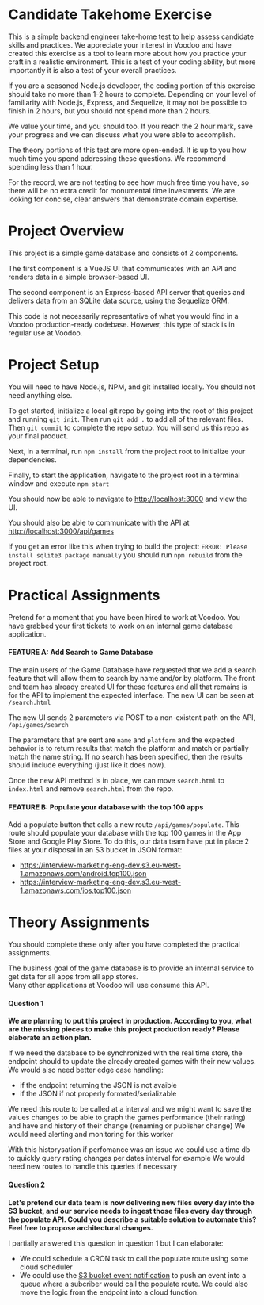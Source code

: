 # Candidate Takehome Exercise

This is a simple backend engineer take-home test to help assess candidate skills and practices.  We appreciate your interest in Voodoo and have created this exercise as a tool to learn more about how you practice your craft in a realistic environment.  This is a test of your coding ability, but more importantly it is also a test of your overall practices.

If you are a seasoned Node.js developer, the coding portion of this exercise should take no more than 1-2 hours to complete.  Depending on your level of familiarity with Node.js, Express, and Sequelize, it may not be possible to finish in 2 hours, but you should not spend more than 2 hours.  

We value your time, and you should too.  If you reach the 2 hour mark, save your progress and we can discuss what you were able to accomplish.

The theory portions of this test are more open-ended.  It is up to you how much time you spend addressing these questions.  We recommend spending less than 1 hour.  

For the record, we are not testing to see how much free time you have, so there will be no extra credit for monumental time investments.  We are looking for concise, clear answers that demonstrate domain expertise.

# Project Overview

This project is a simple game database and consists of 2 components.  

The first component is a VueJS UI that communicates with an API and renders data in a simple browser-based UI.

The second component is an Express-based API server that queries and delivers data from an SQLite data source, using the Sequelize ORM.

This code is not necessarily representative of what you would find in a Voodoo production-ready codebase.  However, this type of stack is in regular use at Voodoo.

# Project Setup

You will need to have Node.js, NPM, and git installed locally.  You should not need anything else.

To get started, initialize a local git repo by going into the root of this project and running `git init`.  Then run `git add .` to add all of the relevant files.  Then `git commit` to complete the repo setup.  You will send us this repo as your final product.
  
Next, in a terminal, run `npm install` from the project root to initialize your dependencies.

Finally, to start the application, navigate to the project root in a terminal window and execute `npm start`

You should now be able to navigate to <http://localhost:3000> and view the UI.

You should also be able to communicate with the API at <http://localhost:3000/api/games>

If you get an error like this when trying to build the project: `ERROR: Please install sqlite3 package manually` you should run `npm rebuild` from the project root.

# Practical Assignments

Pretend for a moment that you have been hired to work at Voodoo.  You have grabbed your first tickets to work on an internal game database application.

#### FEATURE A: Add Search to Game Database

The main users of the Game Database have requested that we add a search feature that will allow them to search by name and/or by platform.  The front end team has already created UI for these features and all that remains is for the API to implement the expected interface.  The new UI can be seen at `/search.html`

The new UI sends 2 parameters via POST to a non-existent path on the API, `/api/games/search`

The parameters that are sent are `name` and `platform` and the expected behavior is to return results that match the platform and match or partially match the name string.  If no search has been specified, then the results should include everything (just like it does now).

Once the new API method is in place, we can move `search.html` to `index.html` and remove `search.html` from the repo.

#### FEATURE B: Populate your database with the top 100 apps

Add a populate button that calls a new route `/api/games/populate`. This route should populate your database with the top 100 games in the App Store and Google Play Store.
To do this, our data team have put in place 2 files at your disposal in an S3 bucket in JSON format:

- <https://interview-marketing-eng-dev.s3.eu-west-1.amazonaws.com/android.top100.json>
- <https://interview-marketing-eng-dev.s3.eu-west-1.amazonaws.com/ios.top100.json>

# Theory Assignments

You should complete these only after you have completed the practical assignments.

The business goal of the game database is to provide an internal service to get data for all apps from all app stores.  
Many other applications at Voodoo will use consume this API.

#### Question 1

__We are planning to put this project in production. According to you, what are the missing pieces to make this project production ready?
Please elaborate an action plan.__

If we need the database to be synchronized with the real time store, the endpoint should to update the already created games with their new values.
We would also need better edge case handling:

- if the endpoint returning the JSON is not avaible
- if the JSON if not properly formated/serializable

We need this route to be called at a interval and we might want to save the values changes to be able to graph the games performance (their rating) and have and history of their change (renaming or publisher change)
We would need alerting and monitoring for this worker

With this historysation if perfomance was an issue we could use a time db to quickly query rating changes per dates interval for example
We would need new routes to handle this queries if necessary

#### Question 2

__Let's pretend our data team is now delivering new files every day into the S3 bucket, and our service needs to ingest those files
every day through the populate API. Could you describe a suitable solution to automate this? Feel free to propose architectural changes.__

I partially answered this question in question 1 but I can elaborate:

- We could schedule a CRON task to call the populate route using some cloud scheduler
- We could use the [S3 bucket event notification](https://docs.aws.amazon.com/AmazonS3/latest/userguide/EventNotifications.html) to push an event into a queue where a subcriber would call the populate route. We could also move the logic from the endpoint into a cloud function.
